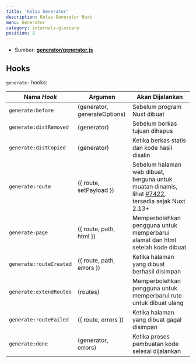 ```yaml
---
title: 'Kelas Generator'
description: Kelas Generator Nuxt
menu: Generator
category: internals-glossary
position: 8
---
```


- Sumber: **[generator/generator.js](https://github.com/nuxt/nuxt.js/blob/dev/packages/generator/src/generator.js)**

## Hooks

`generate:` hooks:

| Nama _Hook_             | Argumen                      | Akan Dijalankan                                                                                                                               |
| ----------------------- | ---------------------------- | --------------------------------------------------------------------------------------------------------------------------------------------- |
| `generate:before`       | (generator, generateOptions) | Sebelum program Nuxt dibuat                                                                                                                   |
| `generate:distRemoved`  | (generator)                  | Sebelum berkas tujuan dihapus                                                                                                                 |
| `generate:distCopied`   | (generator)                  | Ketika berkas statis dan kode hasil disalin                                                                                                   |
| `generate:route`        | ({ route, setPayload })      | Sebelum halaman web dibuat, berguna untuk muatan dinamis, lihat [#7422](https://github.com/nuxt/nuxt.js/pull/7422), tersedia sejak Nuxt 2.13+ |
| `generate:page`         | ({ route, path, html })      | Memperbolehkan pengguna untuk memperbarui alamat dan html setelah kode dibuat                                                                 |
| `generate:routeCreated` | ({ route, path, errors })    | Ketika halaman yang dibuat berhasil disimpan                                                                                                  |
| `generate:extendRoutes` | (routes)                     | Memperbolehkan pengguna untuk memperbarui rute untuk dibuat ulang                                                                             |
| `generate:routeFailed`  | ({ route, errors })          | Ketika halaman yang dibuat gagal disimpan                                                                                                     |
| `generate:done`         | (generator, errors)          | Ketika proses pembuatan kode selesai dijalankan                                                                                               |
